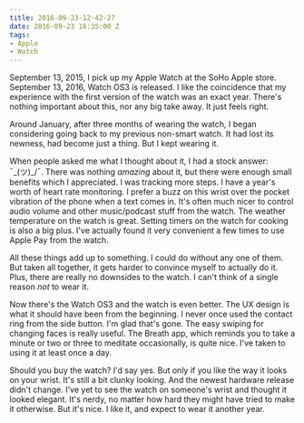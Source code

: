 ```yaml
---
title: 2016-09-23-12-42-27
date: 2016-09-23 16:35:00 Z
tags:
- Apple
- Watch
---
```


September 13, 2015, I pick up my Apple Watch at the SoHo Apple store. September 13, 2016, Watch OS3 is released. I like the coincidence that my experience with the first version of the watch was an exact year. There's nothing important about this, nor any big take away. It just feels right.

Around January, after three months of wearing the watch, I began considering going back to my previous non-smart watch. It had lost its newness, had become just a thing. But I kept wearing it. 

When people asked me what I thought about it, I had a stock answer: ¯\_(ツ)_/¯. There was nothing *amazing* about it, but there were enough small benefits which I appreciated. I was tracking more steps. I have a year's worth of heart rate monitoring. I prefer a buzz on this wrist over the pocket vibration of the phone when a text comes in. It's often much nicer to control audio volume and other music/podcast stuff from the watch. The weather temperature on the watch is great. Setting timers on the watch for cooking is also a big plus. I've actually found it very convenient a few times to use Apple Pay from the watch.

All these things add up to something. I could do without any one of them. But taken all together, it gets harder to convince myself to actually do it. Plus, there are really no downsides to the watch. I can't think of a single reason *not* to wear it.

Now there's the Watch OS3 and the watch is even better. The UX design is what it should have been from the beginning. I never once used the contact ring from the side button. I'm glad that's gone. The easy swiping for changing faces is really useful. The Breath app, which reminds you to take a minute or two or three to meditate occasionally, is quite nice. I've taken to using it at least once a day.

Should you buy the watch? I'd say yes. But only if you like the way it looks on your wrist. It's still a bit clunky looking. And the newest hardware release didn't change. I've yet to see the watch on someone's wrist and thought it looked elegant. It's nerdy, no matter how hard they might have tried to make it otherwise. But it's nice. I like it, and expect to wear it another year.
